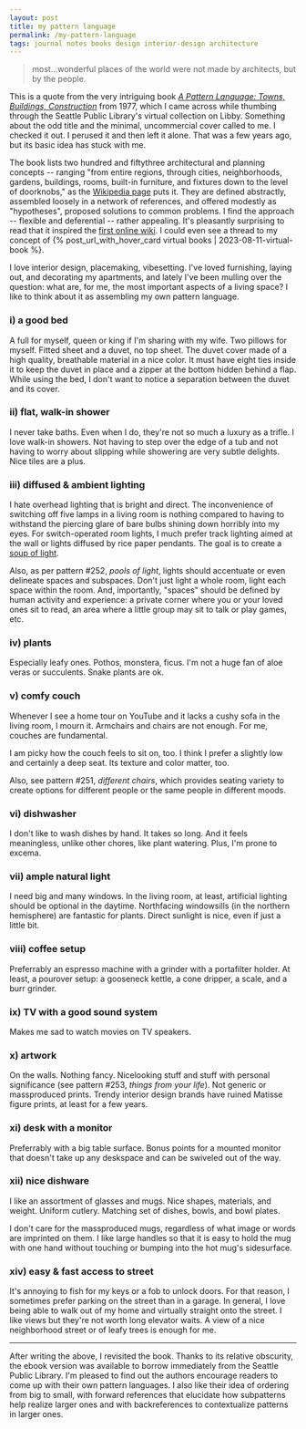 ```yaml
---
layout: post
title: my pattern language
permalink: /my-pattern-language
tags: journal notes books design interior-design architecture
---
```


> most...wonderful places of the world were not made by architects, but by the people.

<!--more-->
This is a quote from the very intriguing book [_A Pattern Language: Towns, Buildings, Construction_](https://www.goodreads.com/book/show/79766.A_Pattern_Language) from 1977, which I came across while thumbing through the Seattle Public Library's virtual collection on Libby.
Something about the odd title and the minimal, uncommercial cover called to me.
I checked it out.
I perused it and then left it alone.
That was a few years ago, but its basic idea has stuck with me.

The book lists two hundred and fiftythree architectural and planning concepts -- ranging "from entire regions, through cities, neighborhoods, gardens, buildings, rooms, built-in furniture, and fixtures down to the level of doorknobs," as the [Wikipedia page](https://omni.wikiwand.com/en/articles/A_Pattern_Language) puts it.
They are defined abstractly, assembled loosely in a network of references, and offered modestly as "hypotheses", proposed solutions to common problems.
I find the approach -- flexible and deferential -- rather appealing.
It's pleasantly surprising to read that it inspired the [first online wiki](https://omni.wikiwand.com/en/articles/WikiWikiWeb).
I could even see a thread to my concept of {% post_url_with_hover_card virtual books | 2023-08-11-virtual-book %}.

I love interior design, placemaking, vibesetting.
I've loved furnishing, laying out, and decorating my apartments, and lately I've been mulling over the question: what are, for me, the most important aspects of a living space?
I like to think about it as assembling my own pattern language.

### i) a good bed

A full for myself, queen or king if I'm sharing with my wife.
Two pillows for myself.
Fitted sheet and a duvet, no top sheet.
The duvet cover made of a high quality, breathable material in a nice color.
It must have eight ties inside it to keep the duvet in place and a zipper at the bottom hidden behind a flap.
While using the bed, I don't want to notice a separation between the duvet and its cover.

### ii) flat, walk-in shower

I never take baths.
Even when I do, they're not so much a luxury as a trifle.
I love walk-in showers.
Not having to step over the edge of a tub and not having to worry about slipping while showering are very subtle delights.
Nice tiles are a plus.

### iii) diffused & ambient lighting

I hate overhead lighting that is bright and direct.
The inconvenience of switching off five lamps in a living room is nothing compared to having to withstand the piercing glare of bare bulbs shining down horribly into my eyes.
For switch-operated room lights, I much prefer track lighting aimed at the wall or lights diffused by rice paper pendants.
The goal is to create a [soup of light](https://youtube.com/clip/UgkxqTsun7JQzd0off7M8o5DlJ983OV63snW?si=xKxDqYwS4oq-6glt).

Also, as per pattern #252, _pools of light_, lights should accentuate or even delineate spaces and subspaces.
Don't just light a whole room, light each space within the room.
And, importantly, "spaces" should be defined by human activity and experience: a private corner where you or your loved ones sit to read, an area where a little group may sit to talk or play games, etc.

### iv) plants

Especially leafy ones.
Pothos, monstera, ficus.
I'm not a huge fan of aloe veras or succulents.
Snake plants are ok.

### v) comfy couch

Whenever I see a home tour on YouTube and it lacks a cushy sofa in the living room, I mourn it.
Armchairs and chairs are not enough.
For me, couches are fundamental.

I am picky how the couch feels to sit on, too.
I think I prefer a slightly low and certainly a deep seat.
Its texture and color matter, too.

Also, see pattern #251, _different chairs_, which provides seating variety to create options for different people or the same people in different moods.

### vi) dishwasher

I don't like to wash dishes by hand.
It takes so long.
And it feels meaningless, unlike other chores, like plant watering.
Plus, I'm prone to excema.

### vii) ample natural light

I need big and many windows.
In the living room, at least, artificial lighting should be optional in the daytime.
Northfacing windowsills (in the northern hemisphere) are fantastic for plants.
Direct sunlight is nice, even if just a little bit.

### viii) coffee setup

Preferrably an espresso machine with a grinder with a portafilter holder.
At least, a pourover setup: a gooseneck kettle, a cone dripper, a scale, and a burr grinder.

### ix) TV with a good sound system

Makes me sad to watch movies on TV speakers.

### x) artwork

On the walls.
Nothing fancy.
Nicelooking stuff and stuff with personal significance (see pattern #253, _things from your life_).
Not generic or massproduced prints.
Trendy interior design brands have ruined Matisse figure prints, at least for a few years.

### xi) desk with a monitor

Preferrably with a big table surface.
Bonus points for a mounted monitor that doesn't take up any deskspace and can be swiveled out of the way.

### xii) nice dishware

I like an assortment of glasses and mugs.
Nice shapes, materials, and weight.
Uniform cutlery.
Matching set of dishes, bowls, and bowl plates.

I don't care for the massproduced mugs, regardless of what image or words are imprinted on them.
I like large handles so that it is easy to hold the mug with one hand without touching or bumping into the hot mug's sidesurface.

### xiv) easy & fast access to street

It's annoying to fish for my keys or a fob to unlock doors.
For that reason, I sometimes prefer parking on the street than in a garage.
In general, I love being able to walk out of my home and virtually straight onto the street.
I like views but they're not worth long elevator waits.
A view of a nice neighborhood street or of leafy trees is enough for me.

---

After writing the above, I revisited the book.
Thanks to its relative obscurity, the ebook version was available to borrow immediately from the Seattle Public Library.
I'm pleased to find out the authors encourage readers to come up with their own pattern languages.
I also like their idea of ordering from big to small, with forward references that elucidate how subpatterns help realize larger ones and with backreferences to contextualize patterns in larger ones.
